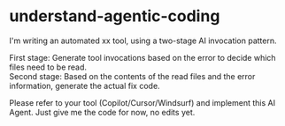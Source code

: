 # understand-agentic-coding


I'm writing an automated xx tool, using a two-stage AI invocation pattern.

First stage: Generate tool invocations based on the error to decide which files need to be read.  
Second stage: Based on the contents of the read files and the error information, generate the actual fix code.

Please refer to your tool (Copilot/Cursor/Windsurf) and implement this AI Agent. Just give me the code for now, no edits yet.

